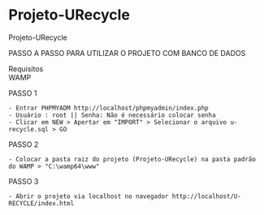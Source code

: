 # Projeto-URecycle
Projeto-URecycle

PASSO A PASSO PARA UTILIZAR O PROJETO COM BANCO DE DADOS

Requisitos<br>
WAMP<br>

PASSO 1

    - Entrar PHPMYADM http://localhost/phpmyadmin/index.php
    - Usuário : root || Senha: Não é necessário colocar senha
    - Clicar em NEW > Apertar em "IMPORT" > Selecionar o arquivo u-recycle.sql > GO

PASSO 2

    - Colocar a pasta raiz do projeto (Projeto-URecycle) na pasta padrão do WAMP > "C:\wamp64\www"
    
PASSO 3

    - Abrir o projeto via localhost no navegador http://localhost/U-RECYCLE/index.html
